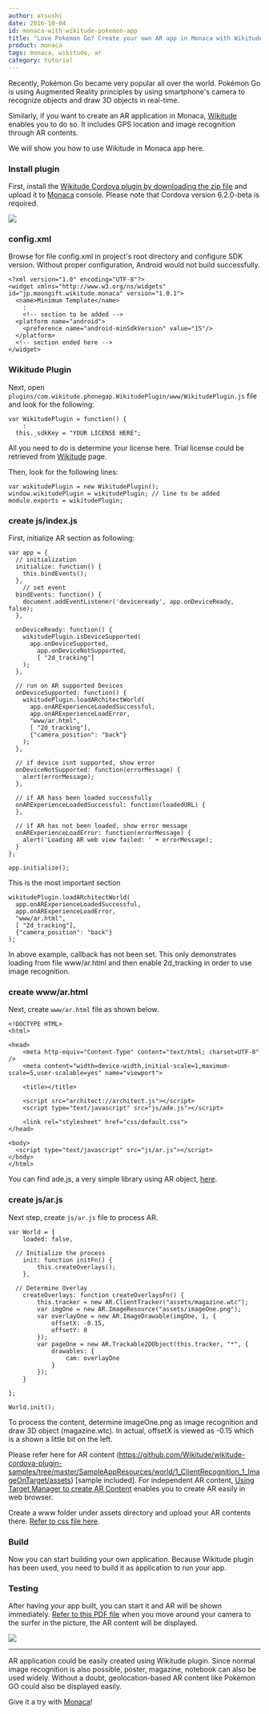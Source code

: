 ```yaml
---
author: atsushi
date: 2016-10-04
id: monaca-with-wikitude-pokemon-app
title: "Love Pokémon Go? Create your own AR app in Monaca with Wikitude"
product: monaca
tags: monaca, wikitude, ar
category: tutorial
---
```


Recently, Pokémon Go became very popular all over the world. Pokémon Go is using Augmented Reality principles by using smartphone's camera to recognize objects and draw 3D objects in real-time.

Similarly, if you want to create an AR application in Monaca, [Wikitude](http://wikitude.grapecity.com) enables you to do so. It includes GPS location and image recognition through AR contents.

We will show you how to use Wikitude in Monaca app here.


### Install plugin

First, install the [Wikitude Cordova plugin by downloading the zip file](https://github.com/Wikitude/wikitude-cordova-plugin) and upload it to [Monaca](https://monaca.io) console. Please note that Cordova version 6.2.0-beta is required.

![](/blog/content/images/2016/Sep/monaca-wikitude-1.png)

### config.xml

Browse for file config.xml in project's root directory and configure SDK version. Without proper configuration, Android would not build successfully.

```
<?xml version="1.0" encoding="UTF-8"?>
<widget xmlns="http://www.w3.org/ns/widgets" id="jp.moongift.wikitude.monaca" version="1.0.1">
  <name>Minimum Template</name>
    :
    <!-- section to be added -->
  <platform name="android">
    <preference name="android-minSdkVersion" value="15"/>
  </platform>
  <!-- section ended here -->
</widget>
```

### Wikitude Plugin

Next, open `plugins/com.wikitude.phonegap.WikitudePlugin/www/WikitudePlugin.js` file and look for the following:

```
var WikitudePlugin = function() {
    :
  this._sdkKey = "YOUR LICENSE HERE";
```
All you need to do is determine your license here. Trial license could be retrieved from [Wikitude](http://wikitude.grapecity.com/) page.

Then, look for the following lines:

```
var wikitudePlugin = new WikitudePlugin();
window.wikitudePlugin = wikitudePlugin; // line to be added
module.exports = wikitudePlugin;
```

### create js/index.js

First, initialize AR section as following:

```
var app = {
  // initialization
  initialize: function() {
    this.bindEvents();
  },
	// set event
  bindEvents: function() {
    document.addEventListener('deviceready', app.onDeviceReady, false);
  },
  
  onDeviceReady: function() {
    wikitudePlugin.isDeviceSupported(
      app.onDeviceSupported,
    	app.onDeviceNotSupported,
    	[ "2d_tracking"]
    );
  },
  
  // run on AR supported Devices
  onDeviceSupported: function() {
    wikitudePlugin.loadARchitectWorld(
      app.onARExperienceLoadedSuccessful, 
      app.onARExperienceLoadError,
      "www/ar.html",
      [ "2d_tracking"],
      {"camera_position": "back"}
    );
  },
  
  // if device isnt supported, show error
  onDeviceNotSupported: function(errorMessage) {
    alert(errorMessage);
  },
  
  // if AR hass been loaded successfully
  onARExperienceLoadedSuccessful: function(loadedURL) {
  },
  
  // if AR has not been loaded, show error message
  onARExperienceLoadError: function(errorMessage) {
    alert('Loading AR web view failed: ' + errorMessage);
  }
};

app.initialize();
```

This is the most important section

```
wikitudePlugin.loadARchitectWorld(
  app.onARExperienceLoadedSuccessful, 
  app.onARExperienceLoadError,
  "www/ar.html",
  [ "2d_tracking"],
  {"camera_position": "back"}
);
```

In above example, callback has not been set. This only demonstrates loading from file www/ar.html and then enable 2d_tracking in order to use image recognition.

### create www/ar.html

Next, create `www/ar.html` file as shown below.

```
<!DOCTYPE HTML>
<html>

<head>
    <meta http-equiv="Content-Type" content="text/html; charset=UTF-8" />
    <meta content="width=device-width,initial-scale=1,maximum-scale=5,user-scalable=yes" name="viewport">

	<title></title>

	<script src="architect://architect.js"></script>
	<script type="text/javascript" src="js/ade.js"></script>

	<link rel="stylesheet" href="css/default.css">
</head>

<body>
  <script type="text/javascript" src="js/ar.js"></script>
</body>
</html>
```

You can find ade.js, a very simple library using AR object, [here](https://raw.githubusercontent.com/Wikitude/wikitude-cordova-plugin-samples/master/SampleAppResources/world/ade.js).

### create js/ar.js

Next step, create `js/ar.js` file to process AR.

```
var World = {
	loaded: false,
  
  // Initialize the process
	init: function initFn() {
		this.createOverlays();
	},
  
  // Determine Overlay
	createOverlays: function createOverlaysFn() {
		this.tracker = new AR.ClientTracker("assets/magazine.wtc");
		var imgOne = new AR.ImageResource("assets/imageOne.png");
		var overlayOne = new AR.ImageDrawable(imgOne, 1, {
			offsetX: -0.15,
			offsetY: 0
		});
		var pageOne = new AR.Trackable2DObject(this.tracker, "*", {
			drawables: {
				cam: overlayOne
			}
		});
	}

};

World.init();
```

To process the content, determine imageOne.png as image recognition and draw 3D object (magazine.wtc). In actual, offsetX is viewed as -0.15 which is a shown a little bit on the left.

Please refer here for AR content (https://github.com/Wikitude/wikitude-cordova-plugin-samples/tree/master/SampleAppResources/world/1_ClientRecognition_1_ImageOnTarget/assets) [sample included]. For independent AR content, [Using Target Manager to create AR Content](http://wikitude.grapecity.com/topics/article-targetmanager) enables you to create AR easily in web browser.

Create a www folder under assets directory and upload your AR contents there. [Refer to css file here](https://github.com/Wikitude/wikitude-cordova-plugin-samples/tree/master/SampleAppResources/world/1_ClientRecognition_1_ImageOnTarget/css).

### Build

Now you can start building your own application. Because Wikitude plugin has been used, you need to build it as application to run your app.

### Testing

After having your app built, you can start it and AR will be shown immediately. [Refer to  this PDF file](http://www.wikitude.com/external/doc/documentation/4.0/glass/images/target_images_examples.pdf) when you move around your camera to the surfer in the picture, the AR content will be displayed.

![](/blog/content/images/2016/Sep/monaca-wikitude.png)

----

AR application could be easily created using Wikitude plugin. Since normal image recognition is also possible, poster, magazine, notebook can also be used widely. Without a doubt, geolocation-based AR content like Pokémon GO could also be displayed easily.

Give it a try with [Monaca](https://monaca.io)!